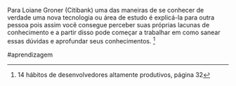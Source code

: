 Para Loiane Groner (Citibank) uma das maneiras de se conhecer de verdade uma nova tecnologia ou área de estudo é explicá-la para outra pessoa pois assim você consegue perceber suas próprias lacunas de conhecimento e a partir disso pode começar a trabalhar em como sanear essas dúvidas e aprofundar seus conhecimentos. [^1]

#aprendizagem 

[^1]: 14 hábitos de desenvolvedores altamente produtivos, página 32